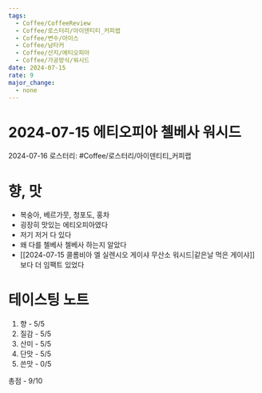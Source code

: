 ```yaml
---
tags:
  - Coffee/CoffeeReview
  - Coffee/로스터리/아이덴티티_커피랩
  - Coffee/변수/아이스
  - Coffee/남타커
  - Coffee/산지/에티오피아
  - Coffee/가공방식/워시드
date: 2024-07-15
rate: 9
major_change:
  - none
---
```

# 2024-07-15 에티오피아 첼베사 워시드
2024-07-16
로스터리: #Coffee/로스터리/아이덴티티_커피랩 
# 향, 맛
- 복숭아, 베르가뭇, 청포도, 홍차
- 굉장히 맛있는 에티오피아였다
- 저기 저거 다 있다
- 왜 다를 첼베사 첼베사 하는지 알았다
- [[2024-07-15 콜롬비아 엘 실렌시오 게이샤 무산소 워시드|같은날 먹은 게이샤]]보다 더 임팩트 있었다
# 테이스팅 노트
1. 향 - 5/5
2. 질감 - 5/5
3. 산미 - 5/5
4. 단맛 - 5/5
5. 쓴맛 - 0/5

총점 - 9/10